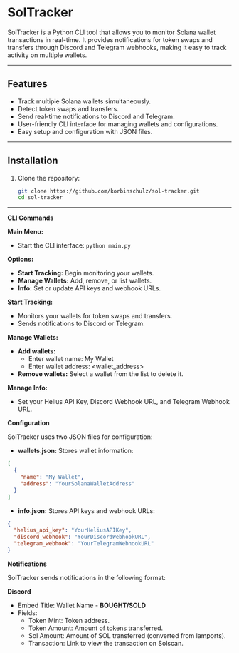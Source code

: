 # SolTracker

SolTracker is a Python CLI tool that allows you to monitor Solana wallet transactions in real-time. It provides notifications for token swaps and transfers through Discord and Telegram webhooks, making it easy to track activity on multiple wallets.

---

## Features

- Track multiple Solana wallets simultaneously.
- Detect token swaps and transfers.
- Send real-time notifications to Discord and Telegram.
- User-friendly CLI interface for managing wallets and configurations.
- Easy setup and configuration with JSON files.

---

## Installation

1. Clone the repository:
   ```bash
   git clone https://github.com/korbinschulz/sol-tracker.git
   cd sol-tracker
___
**CLI Commands**

**Main Menu:**

* Start the CLI interface: `python main.py`

**Options:**

* **Start Tracking:** Begin monitoring your wallets.
* **Manage Wallets:** Add, remove, or list wallets.
* **Info:** Set or update API keys and webhook URLs.

**Start Tracking:**

* Monitors your wallets for token swaps and transfers.
* Sends notifications to Discord or Telegram.

**Manage Wallets:**

* **Add wallets:**
    * Enter wallet name: My Wallet
    * Enter wallet address: <wallet_address>
* **Remove wallets:** Select a wallet from the list to delete it.

**Manage Info:**

* Set your Helius API Key, Discord Webhook URL, and Telegram Webhook URL.

**Configuration**

SolTracker uses two JSON files for configuration:

* **wallets.json:** Stores wallet information:

```json
[
  {
    "name": "My Wallet",
    "address": "YourSolanaWalletAddress"
  }
]
```

* **info.json:** Stores API keys and webhook URLs:

```json
{
  "helius_api_key": "YourHeliusAPIKey",
  "discord_webhook": "YourDiscordWebhookURL",
  "telegram_webhook": "YourTelegramWebhookURL"
}
```

**Notifications**

SolTracker sends notifications in the following format:

**Discord**

* Embed Title: Wallet Name - **BOUGHT/SOLD**
* Fields:
    * Token Mint: Token address.
    * Token Amount: Amount of tokens transferred.
    * Sol Amount: Amount of SOL transferred (converted from lamports).
    * Transaction: Link to view the transaction on Solscan.
